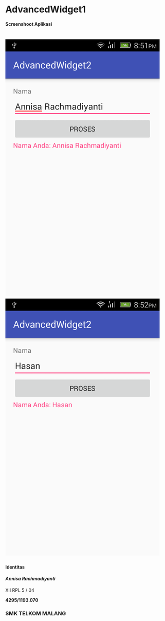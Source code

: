 # AdvancedWidget1
#### Screenshoot Aplikasi
![Screenshot1](Screenshot_2016-10-02-20-51-29.png)
![Screenshot2](Screenshot_2016-10-02-20-52-43.png)
===

#### Identitas
#### *Annisa Rachmadiyanti*
XII RPL 5 / 04

**4295/1193.070**
### SMK TELKOM MALANG
